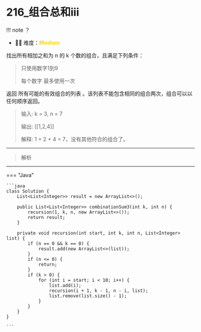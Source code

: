# 216_组合总和iii

<!-- 所有文件名必须是该题目的英文名 -->

!!! note
    <!-- 这里记载考察的数据结构、算法等 -->
    ？

- 🔑🔑 难度：<span style = "color:gold; font-weight:bold">Medium</span>
<!-- <span style = "color:gold; font-weight:bold">Medium</span> 中等 -->
<!-- <span style = "color:crisma; font-weight:bold">High</span> 困难 -->
<!-- <span style = "color:Green; font-weight:bold">Easy</span> 简单 -->

<!-- 题目简介 -->
找出所有相加之和为 n 的 k 个数的组合，且满足下列条件：

> 只使用数字1到9
> 
> 每个数字 最多使用一次 

返回 所有可能的有效组合的列表 。该列表不能包含相同的组合两次，组合可以以任何顺序返回。

> 输入: k = 3, n = 7
> 
> 输出: [[1,2,4]]
> 
> 解释:
> 1 + 2 + 4 = 7，没有其他符合的组合了。

------

> 解析

-------------

=== "Java"

    ```java
    class Solution {
        List<List<Integer>> result = new ArrayList<>();

        public List<List<Integer>> combinationSum3(int k, int n) {
            recursion(1, k, n, new ArrayList<>());
            return result;
        }

        private void recursion(int start, int k, int n, List<Integer> list) {
            if (n == 0 && k == 0) {
                result.add(new ArrayList<>(list));
            }
            if (n <= 0) {
                return;
            }
            if (k > 0) {
                for (int i = start; i < 10; i++) {
                    list.add(i);
                    recursion(i + 1, k - 1, n - i, list);
                    list.remove(list.size() - 1);
                }
            }
        }
    }

    ```